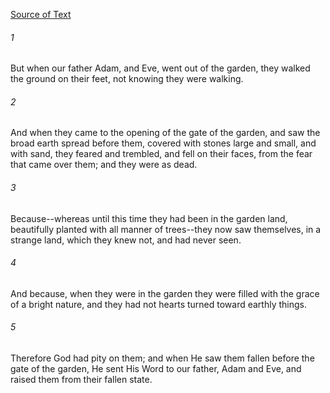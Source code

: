 [Source of Text](https://github.com/scrollmapper/bible_databases_deuterocanonical)

###### 1
But when our father Adam, and Eve, went out of the garden, they
walked the ground on their feet, not knowing they were walking.

###### 2
And when they came to the opening of the gate of the garden, and saw
the broad earth spread before them, covered with stones large and
small, and with sand, they feared and trembled, and fell on their
faces, from the fear that came over them; and they were as dead.

###### 3
Because--whereas until this time they had been in the garden land,
beautifully planted with all manner of trees--they now saw themselves,
in a strange land, which they knew not, and had never seen.

###### 4
And because, when they were in the garden they were filled with the
grace of a bright nature, and they had not hearts turned toward earthly
things.

###### 5
Therefore God had pity on them; and when He saw them fallen before
the gate of the garden, He sent His Word to our father, Adam and Eve,
and raised them from their fallen state.